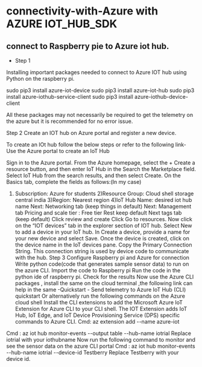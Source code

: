 # connectivity-with-Azure with AZURE IOT_HUB_SDK

## connect to Raspberry pie to Azure iot hub.

- Step 1

Installing important packages needed to connect to Azure IOT hub using Python on the raspberry pi.

sudo pip3 install azure-iot-device
sudo pip3 install azure-iot-hub
sudo pip3 install azure-iothub-service-client
sudo pip3 install azure-iothub-device-client 

All these packages may not necessarily be required to get the telemetry on the azure but it is recommended for no error issue.

Step 2 
Create an IOT hub on Azure portal and register a new device.

To create an IOt hub follow the below steps or refer to the following link- Use the Azure portal to create an IoT Hub 
 
Sign in to the Azure portal.
From the Azure homepage, select the + Create a resource button, and then enter IoT Hub in the Search the Marketplace field.
Select IoT Hub from the search results, and then select Create.
On the Basics tab, complete the fields as follows:(In my case)
  1) Subscription: Azure for students
  2)Resource Group: Cloud shell storage central india
  3)Region: Nearest region 
  4)IoT Hub Name: desired iot hub name
  Next: Networking tab (keep things in default)
Next: Management tab 
Pricing and scale tier : Free tier
Rest keep default
Next tags tab (keep default)
Click review and create
Click Go to resources.
Now click on the “IOT devices” tab in the explorer section of IOT hub.
Select New to add a device in your IoT hub.
In Create a device, provide a name for your new device and select Save.
Once the  device is created, click on the device name in the IoT devices pane. Copy the Primary Connection String. This connection string is used by device code to communicate with the hub.
 Step 3
Configure Raspberry pi and Azure for connection
Write python code(code that generates sample sensor data) to run on the azure CLI. 
Import the code to Raspberry pi
Run the code in the python ide of raspberry pi.
Check for the results 
Now use the  Azure CLI packages , install the same on the cloud terminal ,the following  link can help in the same -Quickstart - Send telemetry to Azure IoT Hub (CLI) quickstart 
Or alternatively run the following commands on the Azure cloud shell
Install the CLI extensions to add the Microsoft Azure IoT Extension for Azure CLI to your CLI shell. The IOT Extension adds IoT Hub, IoT Edge, and IoT Device Provisioning Service (DPS) specific commands to Azure CLI.
Cmd: az extension add --name azure-iot

Cmd : az iot hub monitor-events --output table --hub-name iotrial
Replace iotrial with your iothubname
Now run the following command to monitor and see the sensor data on the azure CLI portal 
Cmd : az iot hub monitor-events --hub-name iotrial --device-id Testberry
Replace Testberry with your device id.




